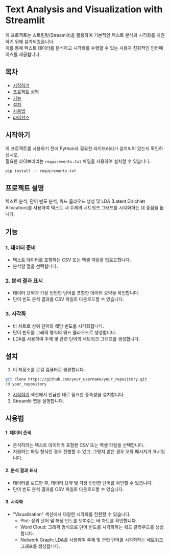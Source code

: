 # Text Analysis and Visualization with Streamlit

이 프로젝트는 스트림릿(Streamlit)을 활용하여 기본적인 텍스트 분석과 시각화를 지원하기 위해 설계되었습니다.  
이를 통해 텍스트 데이터를 분석하고 시각화를 수행할 수 있는 사용자 친화적인 인터페이스를 제공합니다.

## 목차
- [시작하기](#시작하기)
- [프로젝트 설명](#프로젝트-설명)
- [기능](#기능)
- [설치](#설치)
- [사용법](#사용법)
- [라이선스](#라이선스)

## 시작하기
이 프로젝트를 사용하기 전에 Python과 필요한 라이브러리가 설치되어 있는지 확인하십시오.  
필요한 라이브러리는 `requirements.txt` 파일을 사용하여 설치할 수 있습니다.

```bash
pip install -r requirements.txt
```

## 프로젝트 설명
텍스트 분석, 단어 빈도 분석, 워드 클라우드 생성 및 LDA (Latent Dirichlet Allocation)를 사용하여 텍스트 내 주제의 네트워크 그래프를 시각화하는 데 중점을 둡니다.

## 기능
### 1. 데이터 준비
  - 텍스트 데이터를 포함하는 CSV 또는 엑셀 파일을 업로드합니다.
  - 분석할 열을 선택합니다.

### 2. 분석 결과 표시
  - 데이터 요약과 가장 빈번한 단어를 포함한 데이터 요약을 확인합니다.
  - 단어 빈도 분석 결과를 CSV 파일로 다운로드할 수 있습니다.

### 3. 시각화
  - 바 차트로 상위 단어와 해당 빈도를 시각화합니다.
  - 단어 빈도를 그래픽 형식의 워드 클라우드로 생성합니다.
  - LDA를 사용하여 주제 및 관련 단어의 네트워크 그래프를 생성합니다.

## 설치
1. 이 저장소를 로컬 컴퓨터로 클론합니다.
``` bash
git clone https://github.com/your_username/your_repository.git
cd your_repository
```

2. [시작하기](#시작하기) 섹션에서 언급한 대로 필요한 종속성을 설치합니다.
3. Streamlit 앱을 실행합니다.


## 사용법
  #### 1. 데이터 준비
  - 분석하려는 텍스트 데이터가 포함된 CSV 또는 엑셀 파일을 선택합니다.
  - 지원하는 파일 형식인 경우 진행할 수 있고, 그렇지 않은 경우 오류 메시지가 표시됩니다.
  
  #### 2. 분석 결과 표시
  - 데이터를 로드한 후, 데이터 요약 및 가장 빈번한 단어를 확인할 수 있습니다.
  - 단어 빈도 분석 결과를 CSV 파일로 다운로드할 수 있습니다.
    
  #### 3. 시각화
  - "Visualization" 섹션에서 다양한 시각화를 전환할 수 있습니다.
    - Plot: 상위 단어 및 해당 빈도를 보여주는 바 차트를 확인합니다.
    - Word Cloud: 그래픽 형식으로 단어 빈도를 시각화하는 워드 클라우드를 생성합니다.
    - Network Graph: LDA를 사용하여 주제 및 관련 단어를 시각화하는 네트워크 그래프를 생성합니다.
   
